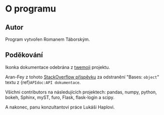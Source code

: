 # O programu

## Autor

Program vytvořen Romanem Táborským.

## Poděkování

Ikonka dokumentace odebrána z [twemoji](https://twemoji.twitter.com/) projektu.

Aran-Fey z
tohoto [StackOverflow příspěvku](https://stackoverflow.com/questions/46279030/how-can-i-prevent-sphinx-from-listing-object-as-a-base-class)
za odstranění "Bases: `object`" textu z {ref}`APIdoc:API dokumentace`.

Všichni contributors na následujících projektech: pandas, numpy, python, bokeh, Sphinx, myST, furo, Flask, flask-login a
scipy.

A nakonec, panu konzultantovi práce Lukáši Haplovi.
